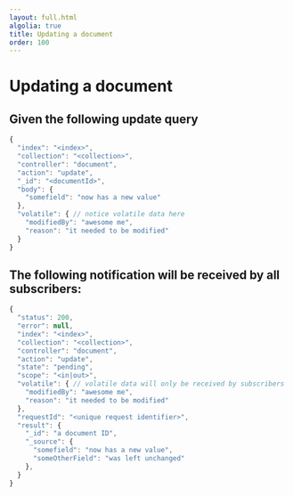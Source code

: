 ```yaml
---
layout: full.html
algolia: true
title: Updating a document
order: 100
---
```


# Updating a document

## Given the following update query

```javascript
{
  "index": "<index>",
  "collection": "<collection>",
  "controller": "document",
  "action": "update",
  "_id": "<documentId>",
  "body": {
    "somefield": "now has a new value"
  },
  "volatile": { // notice volatile data here
    "modifiedBy": "awesome me",
    "reason": "it needed to be modified"
  }
}
```

## The following notification will be received by all subscribers:

```javascript
{
  "status": 200,
  "error": null,
  "index": "<index>",
  "collection": "<collection>",
  "controller": "document",
  "action": "update",
  "state": "pending",
  "scope": "<in|out>",
  "volatile": { // volatile data will only be received by subscribers
    "modifiedBy": "awesome me",
    "reason": "it needed to be modified"
  },
  "requestId": "<unique request identifier>",
  "result": {
    "_id": "a document ID",
    "_source": {
      "somefield": "now has a new value",
      "someOtherField": "was left unchanged"
    },
  }
}
```
